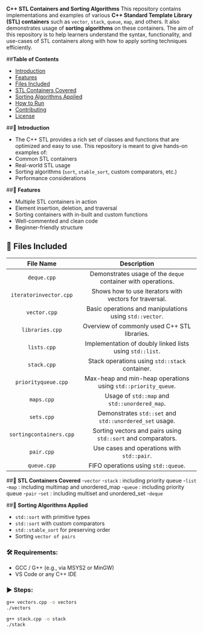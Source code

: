 **C++ STL Containers and Sorting Algorithms**
This repository contains implementations and examples of various **C++ Standard Template Library (STL) containers** such as `vector`, `stack`, `queue`, `map`, and others. It also demonstrates usage of **sorting algorithms** on these containers.
The aim of this repository is to help learners understand the syntax, functionality, and use-cases of STL containers along with how to apply sorting techniques efficiently.

##**Table of Contents**
- [Introduction](#introduction)
- [Features](#features)
- [Files Included](#files-included)
- [STL Containers Covered](#stl-containers-covered)
- [Sorting Algorithms Applied](#sorting-algorithms-applied)
- [How to Run](#how-to-run)
- [Contributing](#contributing)
- [License](#license)

 ##**🧾 Introduction**
- The C++ STL provides a rich set of classes and functions that are optimized and easy to use. This repository is meant to give hands-on examples of:
- Common STL containers
- Real-world STL usage
- Sorting algorithms (`sort`, `stable_sort`, custom comparators, etc.)
- Performance considerations

##**🚀 Features**
- Multiple STL containers in action
- Element insertion, deletion, and traversal
- Sorting containers with in-built and custom functions
- Well-commented and clean code
- Beginner-friendly structure

## **📂 Files Included**
|     File Name           |             Description                                      |
|:-----------------------:|:------------------------------------------------------------:|
| `deque.cpp`             | Demonstrates usage of the `deque` container with operations. |
| `iteratorinvector.cpp`  | Shows how to use iterators with vectors for traversal.       |
| `vector.cpp`            | Basic operations and manipulations using `std::vector`.      |
| `libraries.cpp`         | Overview of commonly used C++ STL libraries.                 |
| `lists.cpp`             | Implementation of doubly linked lists using `std::list`.     |
| `stack.cpp`             | Stack operations using `std::stack` container.               |
| `priorityqueue.cpp`     | Max-heap and min-heap operations using `std::priority_queue`.|
| `maps.cpp`              | Usage of `std::map` and `std::unordered_map`.                |
| `sets.cpp`              | Demonstrates `std::set` and `std::unordered_set` usage.      |
| `sortingcontainers.cpp` | Sorting vectors and pairs using `std::sort` and comparators. |
| `pair.cpp`              | Use cases and operations with `std::pair`.                   |
| `queue.cpp`             | FIFO operations using `std::queue`.                          |

##**🧺 STL Containers Covered**
-`vector` 
-`stack` : including priority queue
-`list` 
-`map` : including multimap and unordered_map
-`queue` : including priority queue
-`pair` 
-`set` : including multiset and unordered_set
-`deque`

##**🔀 Sorting Algorithms Applied**

- `std::sort` with primitive types
- `std::sort` with custom comparators
- `std::stable_sort` for preserving order
- Sorting `vector of pairs`

### **🛠 Requirements:**
- GCC / G++ (e.g., via MSYS2 or MinGW)
- VS Code or any C++ IDE

### ▶️ Steps:
```bash
g++ vectors.cpp -o vectors
./vectors

g++ stack.cpp -o stack
./stack

